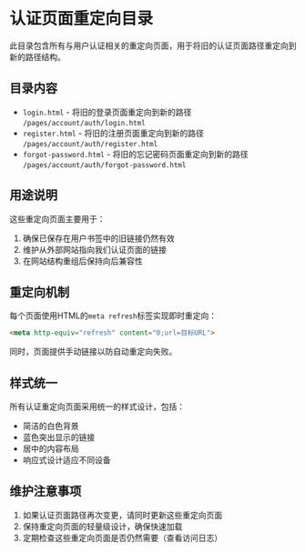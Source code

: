 # 认证页面重定向目录

此目录包含所有与用户认证相关的重定向页面，用于将旧的认证页面路径重定向到新的路径结构。

## 目录内容

- `login.html` - 将旧的登录页面重定向到新的路径 `/pages/account/auth/login.html`
- `register.html` - 将旧的注册页面重定向到新的路径 `/pages/account/auth/register.html` 
- `forgot-password.html` - 将旧的忘记密码页面重定向到新的路径 `/pages/account/auth/forgot-password.html`

## 用途说明

这些重定向页面主要用于：

1. 确保已保存在用户书签中的旧链接仍然有效
2. 维护从外部网站指向我们认证页面的链接
3. 在网站结构重组后保持向后兼容性

## 重定向机制

每个页面使用HTML的`meta refresh`标签实现即时重定向：

```html
<meta http-equiv="refresh" content="0;url=目标URL">
```

同时，页面提供手动链接以防自动重定向失败。

## 样式统一

所有认证重定向页面采用统一的样式设计，包括：

- 简洁的白色背景
- 蓝色突出显示的链接
- 居中的内容布局
- 响应式设计适应不同设备

## 维护注意事项

1. 如果认证页面路径再次变更，请同时更新这些重定向页面
2. 保持重定向页面的轻量级设计，确保快速加载
3. 定期检查这些重定向页面是否仍然需要（查看访问日志） 